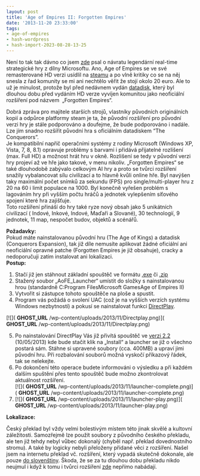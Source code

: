 ```yaml
---
layout: post
title: 'Age of Empires II: Forgotten Empires'
date: '2013-11-20 23:33:00'
tags:
- age-of-empires
- hash-wordpress
- hash-import-2023-08-28-13-25
---
```


Není to tak tak dávno co jsem [zde](http://www.maxxx.cz/2013/03/age-of-empires-ii-remastrovana-hd-verze/ "aoe") psal o návratu legendární real-time strategické hry z dílny Microsoftu. Ano, Age of Empires se ve své remasterované HD verzi usídlil na [steamu](http://store.steampowered.com/app/221380/)&nbsp;a po vlně kritiky co se na něj snesla z řad komunity se mi ani nechtělo věřit že stojí okolo 20 euro. Ale to už je minulost, protože byl před nedávnem vydán [datadisk](http://store.steampowered.com/app/239550/), který byl dlouhou dobu před vydáním HD verze vyvíjen komunitou jako neoficiální rozšíření pod názvem &nbsp;„Forgotten Empires“.

<!--more-->

Dobrá zpráva pro majitele starších strojů, vlastníky původních originálních kopií a odpůrce platformy steam je ta, že původní rozšíření pro původní verzi hry je stále podporováno a doufejme, že bude podporováno i nadále. Lze jím snadno rozšířit původní hra s oficiálním datadiskem&nbsp;“The Conquerors”.  
Je kompatibilní napříč operačními systémy z rodiny Microsoft (Windows XP, Vista, 7, 8, 8.1) opravuje problémy s barvami i přidává přijatelné rozlišení (max. Full HD) a možnost hrát hru v okně. Rozlišení se tedy v původní verzi hry projeví až ve hře jako takové, v menu nikoliv. „Forgotten Empires“ se také dlouhodobě zabývalo celkovým AI hry a proto se tvůrci rozšíření snažily vybalancovat sílu civilizací a to hlavně kvůli online hře. Byl navýšen taky maximální počet snímků za sekundu (FPS) pro single/multi-player hru z 20 na 60 i limit populace na 1000. Byl konečně vyřešen problém s lagováním hry při vyšším počtu hráčů a jednotek vylepšením síťového spojení které hra zajišťuje.  
Toto rozšíření přináší do hry také ryze nový obsah jako 5 unikátních civilizací (&nbsp;Indové, Inkové, Indové, Maďaři a Slované), 30 technologií, 9 jednotek, 11 map, nespočet budov, objektů a scénářů.

**Požadavky:**  
Pokud máte nainstalovanou původní hru (The Age of Kings) a datadisk (Conquerors Expansion), tak již díle nemusíte aplikovat žádné oficiální ani neoficiální opravné patche (Forgotten Empires je již obsahuje), cracky a nedoporučuji zatím instalovat ani lokalizaci.  
**Postup:**

1. Stačí již jen stáhnout základní spouštěč ve formátu [.exe](http://forgottenempires.net/AoFE_Launcher.exe)&nbsp;či [.zip](http://forgottenempires.net/AoFE_Launcher.zip)
2. Stažený soubor „AoFE\_Launcher“ umístit do složky s nainstalovanou hrou (standardně C:Program FilesMicrosoft GamesAge of Empires II)
3. Vytvořit si zástupce tohoto spouštěče na ploše a spustit.
4. Program vás požádá o svolení UAC (což je na vyšších verzích systému Windows nezbytností) a pokusí se nainstalovat funkci [DirectPlay](http://en.wikipedia.org/wiki/DirectPlay).

[![]( __GHOST_URL__ /wp-content/uploads/2013/11/Directplay.png)]( __GHOST_URL__ /wp-content/uploads/2013/11/Directplay.png)

5. Po nainstalování DirectPlay Vás již přivítá spouštěč ve [verzi 2.2](http://www.forgottenempires.net/install/patches) (10/05/2013) kde bude stačit klik na „Install“ a launcher se již o všechno postará sám. Stáhne si upravené soubory (cca. 400MB) a upraví jimi původní hru. Při rozbalování souborů možná vyskočí příkazový řádek, tak se nelekejte.
6. Po dokončení této operace budete informováni o výsledku a při každém dalším spuštění přes tento spouštěč bude možno zkontrolovat aktuálnost rozšíření.  
[![]( __GHOST_URL__ /wp-content/uploads/2013/11/launcher-complete.png)]( __GHOST_URL__ /wp-content/uploads/2013/11/launcher-complete.png)
7. [![]( __GHOST_URL__ /wp-content/uploads/2013/11/launcher-play.png)]( __GHOST_URL__ /wp-content/uploads/2013/11/launcher-play.png)

**Lokalizace:**

Český překlad byl vždy velmi bolestivým místem této jinak skvělé a kultovní záležitosti. Samozřejmě lze použít soubory z původního českého překladu, ale ten již tehdy nebyl vůbec dokonalý (chyběl např. překlad dovednostního stromu). A také by logicky nebyli přeloženy přidané věci z rozšíření. Našel jsem na internetu překlad vč. rozšíření, který vypadá skutečně dokonale, ale pouze [do slovenštiny](http://cestiny.idnes.cz/age-of-empires-ii-datadisky-ddc-/Hry.aspx?c=A130926_092348_bw-cestiny-hry_zel). Škoda, že se za tu dlouhou dobu překladu nikdo neujmul i když k tomu i tvůrci rozšíření [zde](http://www.forgottenempires.net/features/language-support) nepřímo nabádají.
<!--kg-card-end: html-->